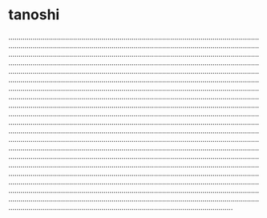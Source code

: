 # tanoshi
...............................................................................................................................................................................................................................................................................................................................................................................................................................................................................................................................................................................................................................................................................................................................................................................................................................................................................................................................................................................................................................................................................................................................................................................................................................................................................................................................................................................................................................................................................................................................................................................................................................................................................................................................................................................................................................................................................................................................................................................................................................................................................................................................................................................................................................................................................................................................................................................................................................................................................................................................................................................................................................................................................................